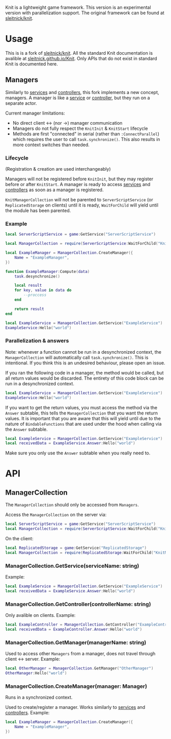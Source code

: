 Knit is a lightweight game framework. This version is an experimental version with parallelization support. The original framework can be found at [sleitnick/knit][knit].

# Usage
This is is a fork of [sleitnick/knit][knit]. All the standard Knit documentation is avalible at [sleitnick.github.io/Knit][knitdocs]. Only APIs that do not exist in standard Knit is documented here.
## Managers
Similarly to [services] and [controllers], this fork implements a new concept, managers. A manager is like a [service][services] or [controller][controllers], but they run on a separate actor.

Current manager limitations:
- No direct client <-> (nor ->) manager communication
- Managers do not fully respect the ``KnitInit`` & ``KnitStart`` lifecycle
- Methods are first "connected" in serial (rather than ``:ConnectParallel``) which requires the user to call ``task.synchronize()``. This also results in more context switches than needed.

### Lifecycle
(Registration & creation are used interchangeably)

Managers will not be registered before ``KnitInit``, but they may register before or after ``KnitStart``. A manager is ready to access [services] and [controllers] as soon as a manager is registered.

``KnitManagerCollection`` will not be parented to ``ServerScriptService`` (or ``ReplicatedStorage`` on clients) until it is ready, ``WaitForChild`` will yield until the module has been parented.

### Example
```lua
local ServerScriptService = game:GetService("ServerScriptService")

local ManagerCollection = require(ServerScriptService:WaitForChild("KnitManagerCollection"))

local ExampleManager = ManagerCollection.CreateManager({
	Name = "ExampleManager",
})

function ExampleManager:Compute(data)
	task.desynchronize()

	local result
	for key, value in data do
		--proccess
	end

	return result
end

local ExampleService = ManagerCollection.GetService("ExampleService")
ExampleService:Hello("world")
```

### Parallelization & answers
Note: whenever a function cannot be run in a desynchronized context, the ``ManagerCollection`` will automatically call ``task.synchronize()``. This is intentional. If you think this is an undesired behaviour, please open an issue.

If you ran the following code in a manager, the method would be called, but all return values would be discarded. The entirety of this code block can be run in a desynchronized context.
```lua
local ExampleService = ManagerCollection.GetService("ExampleService")
ExampleService:Hello("world")
```
If you want to get the return values, you must access the method via the ``Answer`` subtable, this tells the ``ManagerCollection`` that you want the return values. It is important that you are aware that this will yield until due to the nature of ``BindableFunctions`` that are used under the hood when calling via the ``Answer`` subtable.
```lua
local ExampleService = ManagerCollection.GetService("ExampleService")
local receivedData = ExampleService.Answer:Hello("world")
```
Make sure you only use the ``Answer`` subtable when you really need to.

# API
## ManagerCollection
The ``ManagerCollection`` should only be accessed from ``Managers``.

Access the ``ManagerCollection`` on the server via:
```lua
local ServerScriptService = game:GetService("ServerScriptService")
local ManagerCollection = require(ServerScriptService:WaitForChild("KnitManagerCollection"))
```
On the client:
```lua
local ReplicatedStorage = game:GetService("ReplicatedStorage")
local ManagerCollection = require(ReplicatedStorage:WaitForChild("KnitManagerCollection"))
```

### ManagerCollection.GetService(serviceName: string)
Example:
```lua
local ExampleService = ManagerCollection.GetService("ExampleService")
local receivedData = ExampleService.Answer:Hello("world")
```
### ManagerCollection.GetController(controllerName: string)
Only avalible on clients.
Example:
```lua
local ExampleController = ManagerCollection.GetController("ExampleController")
local receivedData = ExampleController.Answer:Hello("world")
```
### ManagerCollection.GetManager(managerName: string)
Used to access other ``Managers`` from a manager, does not travel through client <-> server.
Example:
```lua
local OtherManager = ManagerCollection.GetManager("OtherManager")
OtherManager:Hello("world")
```
### ManagerCollection.CreateManager(manager: Manager)
Runs in a synchronized context.

Used to create/register a manager. Works similarly to [services] and [controllers].
Example:
```lua
local ExampleManager = ManagerCollection.CreateManager({
	Name = "ExampleManager",
})
```

[knit]: https://github.com/Sleitnick/Knit
[knitdocs]: https://sleitnick.github.io/Knit/
[services]: https://sleitnick.github.io/Knit/docs/services
[controllers]: https://sleitnick.github.io/Knit/docs/controllers